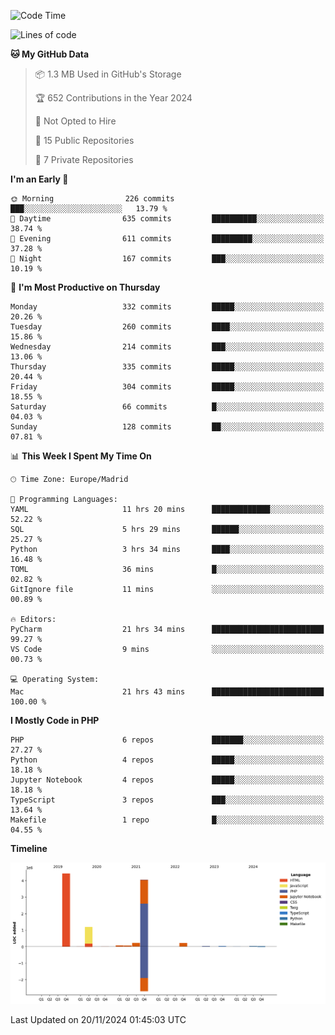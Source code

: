 <!--START_SECTION:waka-->
![Code Time](http://img.shields.io/badge/Code%20Time-483%20hrs%2036%20mins-blue)

![Lines of code](https://img.shields.io/badge/From%20Hello%20World%20I%27ve%20Written-10.4%20million%20lines%20of%20code-blue)

**🐱 My GitHub Data** 

> 📦 1.3 MB Used in GitHub's Storage 
 > 
> 🏆 652 Contributions in the Year 2024
 > 
> 🚫 Not Opted to Hire
 > 
> 📜 15 Public Repositories 
 > 
> 🔑 7 Private Repositories 
 > 
**I'm an Early 🐤** 

```text
🌞 Morning                226 commits         ███░░░░░░░░░░░░░░░░░░░░░░   13.79 % 
🌆 Daytime                635 commits         ██████████░░░░░░░░░░░░░░░   38.74 % 
🌃 Evening                611 commits         █████████░░░░░░░░░░░░░░░░   37.28 % 
🌙 Night                  167 commits         ███░░░░░░░░░░░░░░░░░░░░░░   10.19 % 
```
📅 **I'm Most Productive on Thursday** 

```text
Monday                   332 commits         █████░░░░░░░░░░░░░░░░░░░░   20.26 % 
Tuesday                  260 commits         ████░░░░░░░░░░░░░░░░░░░░░   15.86 % 
Wednesday                214 commits         ███░░░░░░░░░░░░░░░░░░░░░░   13.06 % 
Thursday                 335 commits         █████░░░░░░░░░░░░░░░░░░░░   20.44 % 
Friday                   304 commits         █████░░░░░░░░░░░░░░░░░░░░   18.55 % 
Saturday                 66 commits          █░░░░░░░░░░░░░░░░░░░░░░░░   04.03 % 
Sunday                   128 commits         ██░░░░░░░░░░░░░░░░░░░░░░░   07.81 % 
```


📊 **This Week I Spent My Time On** 

```text
🕑︎ Time Zone: Europe/Madrid

💬 Programming Languages: 
YAML                     11 hrs 20 mins      █████████████░░░░░░░░░░░░   52.22 % 
SQL                      5 hrs 29 mins       ██████░░░░░░░░░░░░░░░░░░░   25.27 % 
Python                   3 hrs 34 mins       ████░░░░░░░░░░░░░░░░░░░░░   16.48 % 
TOML                     36 mins             █░░░░░░░░░░░░░░░░░░░░░░░░   02.82 % 
GitIgnore file           11 mins             ░░░░░░░░░░░░░░░░░░░░░░░░░   00.89 % 

🔥 Editors: 
PyCharm                  21 hrs 34 mins      █████████████████████████   99.27 % 
VS Code                  9 mins              ░░░░░░░░░░░░░░░░░░░░░░░░░   00.73 % 

💻 Operating System: 
Mac                      21 hrs 43 mins      █████████████████████████   100.00 % 
```

**I Mostly Code in PHP** 

```text
PHP                      6 repos             ███████░░░░░░░░░░░░░░░░░░   27.27 % 
Python                   4 repos             █████░░░░░░░░░░░░░░░░░░░░   18.18 % 
Jupyter Notebook         4 repos             █████░░░░░░░░░░░░░░░░░░░░   18.18 % 
TypeScript               3 repos             ███░░░░░░░░░░░░░░░░░░░░░░   13.64 % 
Makefile                 1 repo              █░░░░░░░░░░░░░░░░░░░░░░░░   04.55 % 
```



**Timeline**

![Lines of Code chart](https://raw.githubusercontent.com/danisoronellas/danisoronellas/main/assets/bar_graph.png)


 Last Updated on 20/11/2024 01:45:03 UTC
<!--END_SECTION:waka-->
